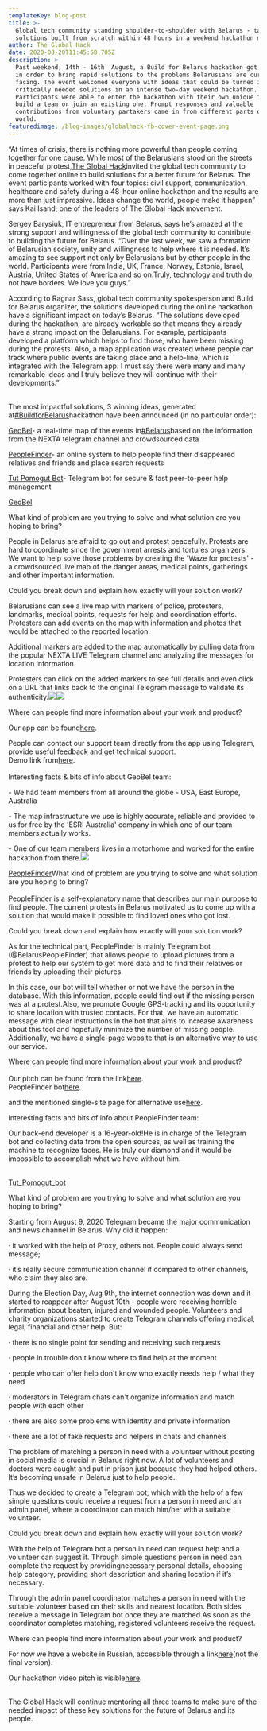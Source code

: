 ```yaml
---
templateKey: blog-post
title: >-
  Global tech community standing shoulder-to-shoulder with Belarus - tangible
  solutions built from scratch within 48 hours in a weekend hackathon marathon
author: The Global Hack
date: 2020-08-20T11:45:58.705Z
description: >
  Past weekend, 14th - 16th  August, a Build for Belarus hackathon got organized
  in order to bring rapid solutions to the problems Belarusians are currently
  facing. The event welcomed everyone with ideas that could be turned into
  critically needed solutions in an intense two-day weekend hackathon.
  Participants were able to enter the hackathon with their own unique idea and
  build a team or join an existing one. Prompt responses and valuable
  contributions from voluntary partakers came in from different parts of the
  world. 
featuredimage: /blog-images/globalhack-fb-cover-event-page.png
---
```

“At times of crisis, there is nothing more powerful than people coming together for one cause. While most of the Belarusians stood on the streets in peaceful protest,[The Global Hack](https://theglobalhack.com)invited the global tech community to come together online to build solutions for a better future for Belarus. The event participants worked with four topics: civil support, communication, healthcare and safety during a 48-hour online hackathon and the results are more than just impressive. Ideas change the world, people make it happen” says Kai Isand, one of the leaders of The Global Hack movement.



Sergey Barysiuk, IT entrepreneur from Belarus, says he’s amazed at the strong support and willingness of the global tech community to contribute to building the future for Belarus. “Over the last week, we saw a formation of Belarusian society, unity and willingness to help where it is needed. It’s amazing to see support not only by Belarusians but by other people in the world. Participants were from India, UK, France, Norway, Estonia, Israel, Austria, United States of America and so on.Truly, technology and truth do not have borders. We love you guys.”



According to Ragnar Sass, global tech community spokesperson and Build for Belarus organizer, the solutions developed during the online hackathon have a significant impact on today’s Belarus. “The solutions developed during the hackathon, are already workable so that means they already have a strong impact on the Belarusians. For example, participants developed a platform which helps to find those, who have been missing during the protests. Also, a map application was created where people can track where public events are taking place and a help-line, which is integrated with the Telegram app. I must say there were many and many remarkable ideas and I truly believe they will continue with their developments.”

\
The most impactful solutions, 3 winning ideas, generated at[\#BuildforBelarus](https://www.facebook.com/hashtag/buildforbelarus?__eep__=6&__cft__[0]=AZUemN5st6VKmIkkEcfnk7o8GqLXqZzicdS87S8pJIoWf-kI3MdxCgGsvxt6p6Grmah1uYgsKZMTHxEcmVQyOhbtRRHFPNvGw_sILkB5qEY5JWxGvLSg69md52m8zaDi4ekAeu_VjkfO6SF1EMxMy833veSGzuTAXQ6vqRbpR89RLcpY_YL_G10ggGiDGKnq-YJDnewduleEjqThNogjJ5gFIqOGDGaDCFuioYs0Lg1cqA&__tn__=*NK-R)hackathon have been announced (in no particular order):



[GeoBel](https://geobel.online)- a real-time map of the events in[\#Belarus](https://www.facebook.com/hashtag/belarus?__eep__=6&source=feed_text&epa=HASHTAG&__xts__%5B0%5D=68.ARAA4OxLsuqJXOaiw1eftgZgM91IKODLoRALlzLUF_o_7nzCO16VfEV-uIDwY6KlgDMMVdBPngimJEefcSZHVjyN5sUoTmoDOYJbzLFiVig0fZRDuJ-h4Z_e_QHb1Ne_47JfNOeSbYZ8fEokHWOg2iRFjkEXl3uVhBuwSGbWk_1AfatDm1sjXAyNjYA7yVXCDn46m9ynTkH3aNjizAYujjbjE_XHudZUejUQ4qhWOG0RL-XB8qFt_E-Wttoia3SK81D2kzoRDMz_CznZfIc2rHu0IHilxBm5KQzxxyR4tmEZXwP0Y5TezXm5R9cFx5EBwzaL1LHmadkbsy55tn4-3P0hifhz5xokJumwC773EKuCDFoRNHb-8xKpK0leiUC2nwOS38bmZeCi8Hv-rbif6sQeHCimmIx8AcZk05M6W-LNQ5sD48ntJhYiWK4GHosq0Puovd-N-rngRDk8SQDqNjQfKQjG5S_UvgL77V77FhhQ2rxsTpGKoGThMcrNffY45EpS5pcKieEl&__tn__=%2ANKH-R)based on the information from the NEXTA telegram channel and crowdsourced data



[PeopleFinder](https://telegram.me/peoplefinderbot)- an online system to help people find their disappeared relatives and friends and place search requests



[Tut Pomogut Bot](http://tutpomogut.tilda.ws)- Telegram bot for secure & fast peer-to-peer help management





[GeoBel](https://geobel.online)



What kind of problem are you trying to solve and what solution are you hoping to bring?



People in Belarus are afraid to go out and protest peacefully. Protests are hard to coordinate since the government arrests and tortures organizers. We want to help solve those problems by creating the 'Waze for protests' - a crowdsourced live map of the danger areas, medical points, gatherings and other important information.



Could you break down and explain how exactly will your solution work?



Belarusians can see a live map with markers of police, protesters, landmarks, medical points, requests for help and coordination efforts. Protesters can add events on the map with information and photos that would be attached to the reported location.

Additional markers are added to the map automatically by pulling data from the popular NEXTA LIVE Telegram channel and analyzing the messages for location information.

Protesters can click on the added markers to see full details and even click on a URL that links back to the original Telegram message to validate its authenticity.![](https://lh6.googleusercontent.com/p4xovJY3p75PBYRjSM_NIsajz-Iu2hVbl8r1krw1T63rYUJtDzIZ1syGVFUiJ3HiCNf6rGCvM5Yioyiqjm4WSnq3RLw4N4kBJ8BOZtx9ZXlDy4ZX7vWG_AdbLQM-BVxEtC9HUwc5)![](https://lh6.googleusercontent.com/ZfjKCqi0OVdqzaVOZQPgdC4PyGX8BznbNqlLHZEzRouivm4Fo5gaCPDdz6MTVB-uO02vRzXzA5wm1-FPO_isBi0d370FMdG_4q_QDOCe6CG-VdnU8WsFjvFpVELEvWH43uu5GwQF)



Where can people find more information about your work and product?



Our app can be found[here](https://www.geobel.online).

People can contact our support team directly from the app using Telegram, provide useful feedback and get technical support.\
Demo link from[here](https://www.youtube.com/watch?v=no2Mkqq282Y&feature=youtu.be).\
\
Interesting facts & bits of info about GeoBel team:

\- We had team members from all around the globe - USA, East Europe, Australia

\- The map infrastructure we use is highly accurate, reliable and provided to us for free by the 'ESRI Australia' company in which one of our team members actually works.

\- One of our team members lives in a motorhome and worked for the entire hackathon from there.![](https://lh3.googleusercontent.com/ZQ9j2HLr4VLqb2n3Sip5bZWgEbgqM3mho6bptlI6itZYunfRw7xxmsUlvYtL4UtWAn5KcUyN-VQkadxyhZetyfli6jQjgmoD_31l-iGStWbPnHixIWScYWz37KetmsoQgcjBAqVh)





[PeopleFinder](https://telegram.me/peoplefinderbot)What kind of problem are you trying to solve and what solution are you hoping to bring?\
\
PeopleFinder is a self-explanatory name that describes our main purpose to find people. The current protests in Belarus motivated us to come up with a solution that would make it possible to find loved ones who got lost.



Could you break down and explain how exactly will your solution work?

As for the technical part, PeopleFinder is mainly Telegram bot (@BelarusPeopleFinder) that allows people to upload pictures from a protest to help our system to get more data and to find their relatives or friends by uploading their pictures.

In this case, our bot will tell whether or not we have the person in the database. With this information, people could find out if the missing person was at a protest.Also, we promote Google GPS-tracking and its opportunity to share location with trusted contacts. For that, we have an automatic message with clear instructions in the bot that aims to increase awareness about this tool and hopefully minimize the number of missing people.\
Additionally, we have a single-page website that is an alternative way to use our service.



Where can people find more information about your work and product?\
\
Our pitch can be found from the link[here](https://www.youtube.com/watch?v=VyrsGxju2HQ&feature=youtu.be).\
PeopleFinder bot[here](https://telegram.me/peoplefinderbot).

and the mentioned single-site page for alternative use[here](http://www.peoplefinder.site).



Interesting facts and bits of info about PeopleFinder team:

Our back-end developer is a 16-year-old!He is in charge of the Telegram bot and collecting data from the open sources, as well as training the machine to recognize faces. He is truly our diamond and it would be impossible to accomplish what we have without him.

\
[Tut_Pomogut_bot](http://tutpomogut.tilda.ws)



What kind of problem are you trying to solve and what solution are you hoping to bring?



Starting from August 9, 2020 Telegram became the major communication and news channel in Belarus. Why did it happen:

· it worked with the help of Proxy, others not. People could always send message;

· it’s really secure communication channel if compared to other channels, who claim they also are.

During the Election Day, Aug 9th, the internet connection was down and it started to reappear after August 10th - people were receiving horrible information about beaten, injured and wounded people. Volunteers and charity organizations started to create Telegram channels offering medical, legal, financial and other help. But:

· there is no single point for sending and receiving such requests

· people in trouble don't know where to find help at the moment

· people who can offer help don't know who exactly needs help / what they need

· moderators in Telegram chats can't organize information and match people with each other

· there are also some problems with identity and private information

· there are a lot of fake requests and helpers in chats and channels

The problem of matching a person in need with a volunteer without posting in social media is crucial in Belarus right now. A lot of volunteers and doctors were caught and put in prison just because they had helped others. It’s becoming unsafe in Belarus just to help people.



Thus we decided to create a Telegram bot, which with the help of a few simple questions could receive a request from a person in need and an admin panel, where a coordinator can match him/her with a suitable volunteer.



Could you break down and explain how exactly will your solution work?



With the help of Telegram bot a person in need can request help and a volunteer can suggest it. Through simple questions person in need can complete the request by providingnecessary personal details, choosing help category, providing short description and sharing location if it’s necessary.



Through the admin panel coordinator matches a person in need with the suitable volunteer based on their skills and nearest location. Both sides receive a message in Telegram bot once they are matched.As soon as the coordinator completes matching, registered volunteers receive the request.



Where can people find more information about your work and product?



For now we have a website in Russian, accessible through a link[here](http://tutpomogut.tilda.ws)(not the final version).

Our hackathon video pitch is visible[here](https://www.youtube.com/watch?v=PJpU0njnkyI&feature=youtu.be).

\
The Global Hack will continue mentoring all three teams to make sure of the needed impact of these key solutions for the future of Belarus and its people.